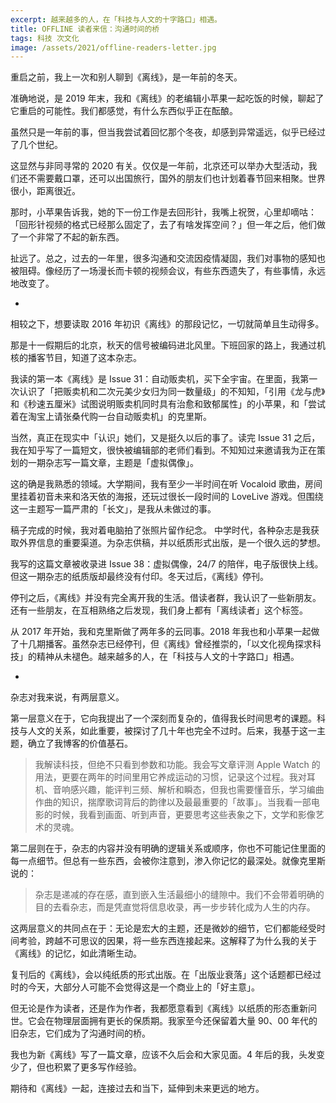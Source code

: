 ```yaml
---
excerpt: 越来越多的人，在「科技与人文的十字路口」相遇。
title: OFFLINE 读者来信：沟通时间的桥
tags: 科技 次文化
image: /assets/2021/offline-readers-letter.jpg
---
```


重启之前，我上一次和别人聊到《离线》，是一年前的冬天。

准确地说，是 2019 年末，我和《离线》的老编辑小苹果一起吃饭的时候，聊起了它重启的可能性。我们都感觉，有什么东西似乎正在酝酿。

虽然只是一年前的事，但当我尝试着回忆那个冬夜，却感到异常遥远，似乎已经过了几个世纪。

这显然与非同寻常的 2020 有关。仅仅是一年前，北京还可以举办大型活动，我们还不需要戴口罩，还可以出国旅行，国外的朋友们也计划着春节回来相聚。世界很小，距离很近。

那时，小苹果告诉我，她的下一份工作是去回形针，我嘴上祝贺，心里却嘀咕：「回形针视频的格式已经那么固定了，去了有啥发挥空间？」但一年之后，他们做了一个非常了不起的新东西。

扯远了。总之，过去的一年里，很多沟通和交流因疫情凝固，我们对事物的感知也被阻碍。像经历了一场漫长而卡顿的视频会议，有些东西遗失了，有些事情，永远地改变了。

-

相较之下，想要读取 2016 年初识《离线》的那段记忆，一切就简单且生动得多。

那是十一假期后的北京，秋天的信号被编码进北风里。下班回家的路上，我通过机核的播客节目，知道了这本杂志。

我读的第一本《离线》是 Issue 31：自动贩卖机，买下全宇宙。在里面，我第一次认识了「把贩卖机和二次元美少女归为同一数量级」的不知知，「引用《龙与虎》和《秒速五厘米》试图说明贩卖机同时具有治愈和致郁属性」的小苹果，和「尝试着在淘宝上请张桑代购一台自动贩卖机」的克里斯。

当然，真正在现实中「认识」她们，又是挺久以后的事了。读完 Issue 31 之后，我在知乎写了一篇短文，很快被编辑部的老师们看到。不知知过来邀请我为正在策划的一期杂志写一篇文章，主题是「虚拟偶像」。
 
这的确是我熟悉的领域。大学期间，我有至少一半时间在听 Vocaloid 歌曲，房间里挂着初音未来和洛天依的海报，还玩过很长一段时间的 LoveLive 游戏。但围绕这一主题写一篇严肃的「长文」，是我从未做过的事。

稿子完成的时候，我对着电脑拍了张照片留作纪念。 中学时代，各种杂志是我获取外界信息的重要渠道。为杂志供稿，并以纸质形式出版，是一个很久远的梦想。

我写的这篇文章被收录进 Issue 38：虚拟偶像，24/7 的陪伴，电子版很快上线。但这一期杂志的纸质版却最终没有付印。冬天过后，《离线》停刊。

停刊之后，《离线》并没有完全离开我的生活。借读者群，我认识了一些新朋友。还有一些朋友，在互相熟络之后发现，我们身上都有「离线读者」这个标签。

从 2017 年开始，我和克里斯做了两年多的云同事。2018 年我也和小苹果一起做了十几期播客。虽然杂志已经停刊，但《离线》曾经推崇的，「以文化视角探求科技」的精神从未褪色。越来越多的人，在「科技与人文的十字路口」相遇。

-

杂志对我来说，有两层意义。

第一层意义在于，它向我提出了一个深刻而复杂的，值得我长时间思考的课题。科技与人文的关系，如此重要，被探讨了几十年也完全不过时。后来，我基于这一主题，确立了我博客的价值基石。

> 我解读科技，但绝不只看到参数和功能。我会写文章评测 Apple Watch 的用法，更要在两年的时间里用它养成运动的习惯，记录这个过程。我对耳机、音响感兴趣，能评判三频、解析和瞬态，但我也需要懂音乐，学习编曲作曲的知识，揣摩歌词背后的韵律以及最最重要的「故事」。当我看一部电影的时候，我看到画面、听到声音，更要思考这些表象之下，文学和影像艺术的灵魂。

第二层则在于，杂志的内容并没有明确的逻辑关系或顺序，你也不可能记住里面的每一点细节。但总有一些东西，会被你注意到，渗入你记忆的最深处。就像克里斯说的：

> 杂志是递减的存在感，直到嵌入生活最细小的缝隙中。我们不会带着明确的目的去看杂志，而是凭直觉将信息收录，再一步步转化成为人生的内存。

这两层意义的共同点在于：无论是宏大的主题，还是微妙的细节，它们都能经受时间考验，跨越不可思议的因果，将一些东西连接起来。这解释了为什么我的关于《离线》的记忆，如此清晰生动。

复刊后的《离线》，会以纯纸质的形式出版。在「出版业衰落」这个话题都已经过时的今天，大部分人可能不会觉得这是一个商业上的「好主意」。

但无论是作为读者，还是作为作者，我都愿意看到《离线》以纸质的形态重新问世。它会在物理层面拥有更长的保质期。我家至今还保留着大量 90、00 年代的旧杂志，它们成为了沟通时间的桥。

我也为新《离线》写了一篇文章，应该不久后会和大家见面。4 年后的我，头发变少了，但也积累了更多写作经验。

期待和《离线》一起，连接过去和当下，延伸到未来更远的地方。
